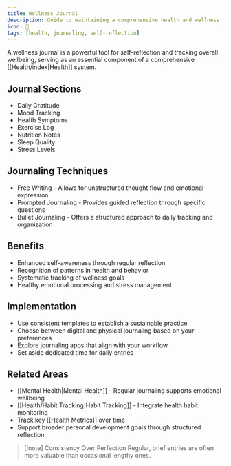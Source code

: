 ```yaml
---
title: Wellness Journal
description: Guide to maintaining a comprehensive health and wellness journal
icon: 📓
tags: [health, journaling, self-reflection]
---
```


A wellness journal is a powerful tool for self-reflection and tracking overall wellbeing, serving as an essential component of a comprehensive [[Health/index|Health]] system.

## Journal Sections
- Daily Gratitude
- Mood Tracking 
- Health Symptoms
- Exercise Log
- Nutrition Notes
- Sleep Quality
- Stress Levels

## Journaling Techniques
- Free Writing - Allows for unstructured thought flow and emotional expression
- Prompted Journaling - Provides guided reflection through specific questions
- Bullet Journaling - Offers a structured approach to daily tracking and organization

## Benefits
- Enhanced self-awareness through regular reflection
- Recognition of patterns in health and behavior
- Systematic tracking of wellness goals
- Healthy emotional processing and stress management

## Implementation
- Use consistent templates to establish a sustainable practice
- Choose between digital and physical journaling based on your preferences
- Explore journaling apps that align with your workflow
- Set aside dedicated time for daily entries

## Related Areas
- [[Mental Health|Mental Health]] - Regular journaling supports emotional wellbeing
- [[Health/Habit Tracking|Habit Tracking]] - Integrate health habit monitoring
- Track key [[Health Metrics]] over time
- Support broader personal development goals through structured reflection

> [!note] Consistency Over Perfection
> Regular, brief entries are often more valuable than occasional lengthy ones.


